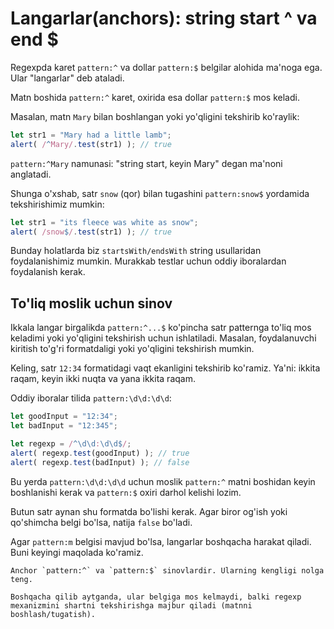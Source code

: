 # Langarlar(anchors): string start ^ va end $

Regexpda karet `pattern:^` va dollar `pattern:$` belgilar alohida ma'noga ega. Ular "langarlar" deb ataladi.

Matn boshida `pattern:^` karet, oxirida esa dollar `pattern:$` mos keladi.

Masalan, matn `Mary` bilan boshlangan yoki yo'qligini tekshirib ko'raylik:

```js run
let str1 = "Mary had a little lamb";
alert( /^Mary/.test(str1) ); // true
```

`pattern:^Mary` namunasi: "string start, keyin Mary" degan ma'noni anglatadi.

Shunga o'xshab, satr `snow` (qor)  bilan tugashini `pattern:snow$` yordamida tekshirishimiz mumkin:

```js run
let str1 = "its fleece was white as snow";
alert( /snow$/.test(str1) ); // true
```

Bunday holatlarda biz `startsWith/endsWith` string usullaridan foydalanishimiz mumkin. Murakkab testlar uchun oddiy iboralardan foydalanish kerak.

## To'liq moslik uchun sinov

Ikkala langar birgalikda `pattern:^...$` ko'pincha satr patternga to'liq mos keladimi yoki yo'qligini tekshirish uchun ishlatiladi. Masalan, foydalanuvchi kiritish to'g'ri formatdaligi yoki yo'qligini tekshirish mumkin.

Keling, satr `12:34` formatidagi vaqt ekanligini tekshirib ko'ramiz. Ya'ni: ikkita raqam, keyin ikki nuqta va yana ikkita raqam.

Oddiy iboralar tilida `pattern:\d\d:\d\d`:

```js run
let goodInput = "12:34";
let badInput = "12:345";

let regexp = /^\d\d:\d\d$/;
alert( regexp.test(goodInput) ); // true
alert( regexp.test(badInput) ); // false
```

Bu yerda `pattern:\d\d:\d\d` uchun moslik `pattern:^` matni boshidan keyin boshlanishi kerak va `pattern:$` oxiri darhol kelishi lozim.

Butun satr aynan shu formatda bo'lishi kerak. Agar biror og'ish yoki qo'shimcha belgi bo'lsa, natija `false` bo'ladi.

Agar `pattern:m` belgisi mavjud bo'lsa, langarlar boshqacha harakat qiladi. Buni keyingi maqolada ko'ramiz.

```smart header="Ankorlar \"nol kengligi\""ga ega
Anchor `pattern:^` va `pattern:$` sinovlardir. Ularning kengligi nolga teng.

Boshqacha qilib aytganda, ular belgiga mos kelmaydi, balki regexp mexanizmini shartni tekshirishga majbur qiladi (matnni boshlash/tugatish).
```
